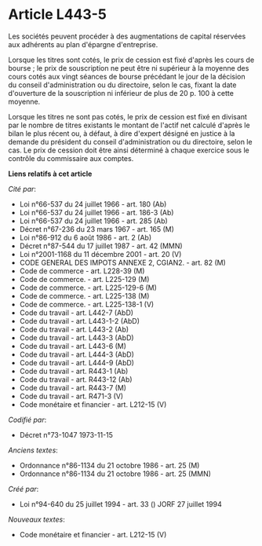 # Article L443-5

Les sociétés peuvent procéder à des augmentations de capital réservées aux adhérents au plan d'épargne d'entreprise.

Lorsque les titres sont cotés, le prix de cession est fixé d'après les cours de bourse ; le prix de souscription ne peut être
ni supérieur à la moyenne des cours cotés aux vingt séances de bourse précédant le jour de la décision du conseil
d'administration ou du directoire, selon le cas, fixant la date d'ouverture de la souscription ni inférieur de plus de 20 p.
100 à cette moyenne.

Lorsque les titres ne sont pas cotés, le prix de cession est fixé en divisant par le nombre de titres existants le montant de
l'actif net calculé d'après le bilan le plus récent ou, à défaut, à dire d'expert désigné en justice à la demande du
président du conseil d'administration ou du directoire, selon le cas. Le prix de cession doit être ainsi déterminé à chaque
exercice sous le contrôle du commissaire aux comptes.

**Liens relatifs à cet article**

_Cité par_:

  - Loi n°66-537 du 24 juillet 1966 - art. 180 (Ab)
  - Loi n°66-537 du 24 juillet 1966 - art. 186-3 (Ab)
  - Loi n°66-537 du 24 juillet 1966 - art. 285 (Ab)
  - Décret n°67-236 du 23 mars 1967 - art. 165 (M)
  - Loi n°86-912 du 6 août 1986 - art. 2 (Ab)
  - Décret n°87-544 du 17 juillet 1987 - art. 42 (MMN)
  - Loi n°2001-1168 du 11 décembre 2001 - art. 20 (V)
  - CODE GENERAL DES IMPOTS ANNEXE 2, CGIAN2. - art. 82 (M)
  - Code de commerce - art. L228-39 (M)
  - Code de commerce. - art. L225-129 (M)
  - Code de commerce. - art. L225-129-6 (M)
  - Code de commerce. - art. L225-138 (M)
  - Code de commerce. - art. L225-138-1 (V)
  - Code du travail - art. L442-7 (AbD)
  - Code du travail - art. L443-1-2 (AbD)
  - Code du travail - art. L443-2 (Ab)
  - Code du travail - art. L443-3 (AbD)
  - Code du travail - art. L443-6 (M)
  - Code du travail - art. L444-3 (AbD)
  - Code du travail - art. L444-9 (AbD)
  - Code du travail - art. R443-1 (Ab)
  - Code du travail - art. R443-12 (Ab)
  - Code du travail - art. R443-7 (M)
  - Code du travail - art. R471-3 (V)
  - Code monétaire et financier - art. L212-15 (V)

_Codifié par_:

  - Décret n°73-1047 1973-11-15

_Anciens textes_:

  - Ordonnance n°86-1134 du 21 octobre 1986 - art. 25 (M)
  - Ordonnance n°86-1134 du 21 octobre 1986 - art. 25 (MMN)

_Créé par_:

  - Loi n°94-640 du 25 juillet 1994 - art. 33 () JORF 27 juillet 1994

_Nouveaux textes_:

  - Code monétaire et financier - art. L212-15 (V)
